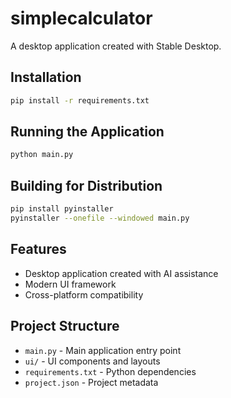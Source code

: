 # simplecalculator

A desktop application created with Stable Desktop.

## Installation

```bash
pip install -r requirements.txt
```

## Running the Application

```bash
python main.py
```

## Building for Distribution

```bash
pip install pyinstaller
pyinstaller --onefile --windowed main.py
```

## Features

- Desktop application created with AI assistance
- Modern UI framework
- Cross-platform compatibility

## Project Structure

- `main.py` - Main application entry point
- `ui/` - UI components and layouts
- `requirements.txt` - Python dependencies
- `project.json` - Project metadata
